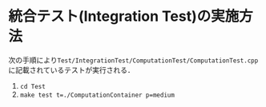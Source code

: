 # 統合テスト(Integration Test)の実施方法

次の手順により`Test/IntegrationTest/ComputationTest/ComputationTest.cpp`に記載されているテストが実行される．

1. `cd Test`
2. `make test t=./ComputationContainer p=medium`
